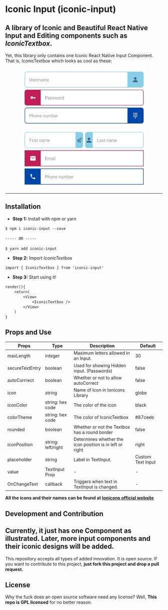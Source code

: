# Iconic Input (iconic-input)
A library of Iconic and Beautiful React Native Input and Editing components such as ***IconicTextbox***.
---
Yet, this library only contains one Iconic React Native Input Component. That is, IconicTextbox which looks as cool as these:

<center>
<img src="assets/Round.jpeg" alt="Make proffessional looking forms in React Native" width="400" height="190" />

<img src="assets/Form.jpeg" alt="Make proffessional looking forms in React Native" width="400" height="190">
</center>

___

## Installation
- **Step 1:** Install with npm or yarn
```
$ npm i iconic-input --save

----- OR -----

$ yarn add iconic-input
```
- **Step 2:** Import *IconicTextbox*
```
import { IconicTextbox } from 'iconic-input'
```
- **Step 3:** Start using it!
```
render(){
    return(
        <View>
            <IconicTextbox />
        </View>
    )
}
```

## Props and Use
| Props           | Type               | Description                                              | Default           |
|-----------------|--------------------|----------------------------------------------------------|-------------------|
| maxLength       | integer            | Maximum letters allowed in an Input.                     | 30                |
| secureTextEntry | boolean            | Used for showing Hidden input. (Passwords)               | false             |
| autoCorrrect    | boolean            | Whether or not to allow autoCorrect                      | false             |
| icon            | string             | Name of Icon in Ionicons Library                         | globe             |
| iconColor       | string: hex code   | The color of the icon                                    | black             |
| colorTheme      | string: hex code   | The color of IconicTextbox                               | #87ceeb           |
| rounded         | boolean            | Whether or not the Textbox has a round border            | false             |
| iconPosition    | string: left/right | Determines whether the icon position is in left or right | right             |
| placeholder     | string             | Label in TextInput.                                      | Custom Text Input |
| value           | TextInput Prop     | -                                                        | -                 |
| OnChangeText    | callback           | Triggers when text in TextInput is changed.              | -                 |

**All the icons and their names can be found at [Ionicons official website](https://ionicframework.com/docs/ionicons/)**

## Development and Contribution
Currently, it just has one Component as illustrated. Later, more input components and their iconic designs will be added.
---
This repository accepts all types of added innovation. It is open source.
If you want to contribute to this project, **just fork this project and drop a pull request.**

## License
Why the fuck does an open source software need any license? Well, **This repo is GPL licensed** for no better reason.
